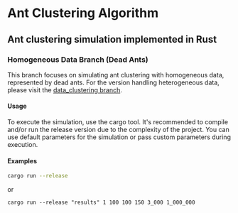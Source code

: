 # Ant Clustering Algorithm

## Ant clustering simulation implemented in Rust

### Homogeneous Data Branch (Dead Ants)

This branch focuses on simulating ant clustering with homogeneous data, represented by dead ants. For the version handling heterogeneous data, please visit the [data_clustering branch](../../tree/data-clustering).

#### Usage

To execute the simulation, use the cargo tool. It's recommended to compile and/or run the release version due to the complexity of the project. You can use default parameters for the simulation or pass custom parameters during execution.

#### Examples

```bash
cargo run --release
```
or
```
cargo run --release "results" 1 100 100 150 3_000 1_000_000
```
